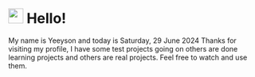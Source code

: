  <h1>
    <img src="https://emojis.slackmojis.com/emojis/images/1643510097/45343/hi.gif?1643510097" width="30"/> 
    Hello!
 </h1>
 <p>
    My name is Yeeyson and today is Saturday, 29 June 2024
    Thanks for visiting my profile, I have some test projects going on others are done learning projects and others are real projects.
    Feel free to watch and use them.
 </p>